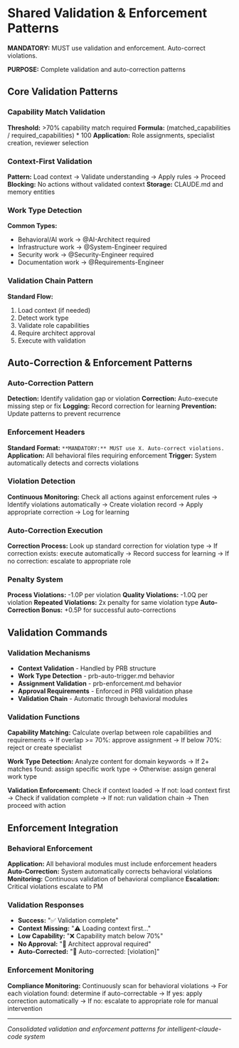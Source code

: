 # Shared Validation & Enforcement Patterns

**MANDATORY:** MUST use validation and enforcement. Auto-correct violations.

**PURPOSE:** Complete validation and auto-correction patterns

## Core Validation Patterns

### Capability Match Validation
**Threshold:** >70% capability match required
**Formula:** (matched_capabilities / required_capabilities) * 100
**Application:** Role assignments, specialist creation, reviewer selection

### Context-First Validation
**Pattern:** Load context → Validate understanding → Apply rules → Proceed
**Blocking:** No actions without validated context
**Storage:** CLAUDE.md and memory entities

### Work Type Detection
**Common Types:**
- Behavioral/AI work → @AI-Architect required
- Infrastructure work → @System-Engineer required
- Security work → @Security-Engineer required
- Documentation work → @Requirements-Engineer

### Validation Chain Pattern
**Standard Flow:**
1. Load context (if needed)
2. Detect work type
3. Validate role capabilities
4. Require architect approval
5. Execute with validation

## Auto-Correction & Enforcement Patterns

### Auto-Correction Pattern
**Detection:** Identify validation gap or violation
**Correction:** Auto-execute missing step or fix
**Logging:** Record correction for learning
**Prevention:** Update patterns to prevent recurrence

### Enforcement Headers
**Standard Format:** `**MANDATORY:** MUST use X. Auto-correct violations.`
**Application:** All behavioral files requiring enforcement
**Trigger:** System automatically detects and corrects violations

### Violation Detection
**Continuous Monitoring:** Check all actions against enforcement rules → Identify violations automatically → Create violation record → Apply appropriate correction → Log for learning

### Auto-Correction Execution
**Correction Process:** Look up standard correction for violation type → If correction exists: execute automatically → Record success for learning → If no correction: escalate to appropriate role

### Penalty System
**Process Violations:** -1.0P per violation
**Quality Violations:** -1.0Q per violation
**Repeated Violations:** 2x penalty for same violation type
**Auto-Correction Bonus:** +0.5P for successful auto-corrections

## Validation Commands

### Validation Mechanisms
- **Context Validation** - Handled by PRB structure
- **Work Type Detection** - prb-auto-trigger.md behavior
- **Assignment Validation** - prb-enforcement.md behavior
- **Approval Requirements** - Enforced in PRB validation phase
- **Validation Chain** - Automatic through behavioral modules

### Validation Functions
**Capability Matching:** Calculate overlap between role capabilities and requirements → If overlap >= 70%: approve assignment → If below 70%: reject or create specialist

**Work Type Detection:** Analyze content for domain keywords → If 2+ matches found: assign specific work type → Otherwise: assign general work type

**Validation Enforcement:** Check if context loaded → If not: load context first → Check if validation complete → If not: run validation chain → Then proceed with action

## Enforcement Integration

### Behavioral Enforcement
**Application:** All behavioral modules must include enforcement headers
**Auto-Correction:** System automatically corrects behavioral violations
**Monitoring:** Continuous validation of behavioral compliance
**Escalation:** Critical violations escalate to PM

### Validation Responses
- **Success:** "✅ Validation complete"
- **Context Missing:** "⚠️ Loading context first..."
- **Low Capability:** "❌ Capability match below 70%"
- **No Approval:** "🚫 Architect approval required"
- **Auto-Corrected:** "🔧 Auto-corrected: [violation]"

### Enforcement Monitoring
**Compliance Monitoring:** Continuously scan for behavioral violations → For each violation found: determine if auto-correctable → If yes: apply correction automatically → If no: escalate to appropriate role for manual intervention

---
*Consolidated validation and enforcement patterns for intelligent-claude-code system*